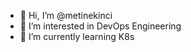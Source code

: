 - 👋 Hi, I’m @metinekinci
- 👀 I’m interested in DevOps Engineering
- 🌱 I’m currently learning K8s

<!---
metinekinci/metinekinci is a ✨ special ✨ repository because its `README.md` (this file) appears on your GitHub profile.
You can click the Preview link to take a look at your changes.
--->
